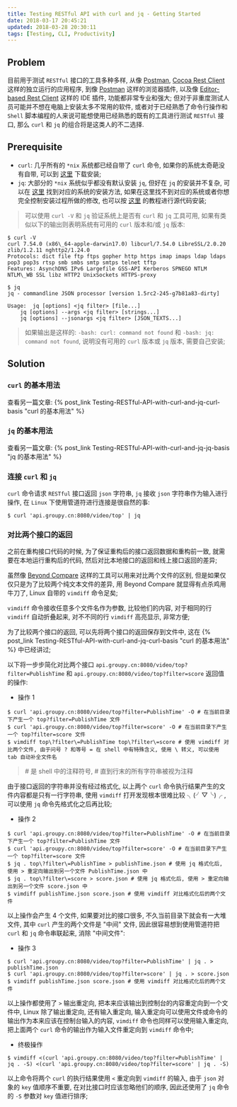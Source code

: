 ```yaml
---
title: Testing RESTful API with curl and jq - Getting Started
date: 2018-03-17 20:45:21
updated: 2018-03-28 20:30:11
tags: [Testing, CLI, Productivity]
---
```


## Problem

目前用于测试 `RESTful` 接口的工具多种多样, 从像 [Postman](https://www.getpostman.com), [Cocoa Rest Client](https://mmattozzi.github.io/cocoa-rest-client/) 这样的独立运行的应用程序, 到像 [Postman](https://chrome.google.com/webstore/detail/postman/fhbjgbiflinjbdggehcddcbncdddomop?hl=en) 这样的浏览器插件, 以及像 [Editor-based Rest Client](https://blog.jetbrains.com/phpstorm/2017/09/editor-based-rest-client/) 这样的 IDE 插件, 功能都非常专业和强大; 但对于非重度测试人员可能并不想在电脑上安装太多不常用的软件, 或者对于已经熟悉了命令行操作和 `Shell` 脚本编程的人来说可能想使用已经熟悉的既有的工具进行测试 `RESTful` 接口, 那么 `curl` 和 `jq` 的组合将是这类人的不二选择.

## Prerequisite

- `curl`: 几乎所有的 `*nix` 系统都已经自带了 `curl` 命令, 如果你的系统太奇葩没有自带, 可以到 [这里](https://curl.haxx.se) 下载安装;
- `jq`: 大部分的 `*nix` 系统似乎都没有默认安装 `jq`, 但好在	`jq` 的安装并不复杂, 可以在 [这里](https://stedolan.github.io/jq/download/) 找到对应的系统的安装方法, 如果在这里找不到对应的系统或者你想完全控制安装过程所做的修改, 也可以按 [这里](https://stedolan.github.io/jq/download/) 的教程进行源代码安装;

> 可以使用 `curl -V` 和 `jq` 验证系统上是否有 `curl` 和 `jq` 工具可用, 如果有类似以下的输出则表明系统有可用的 `curl` 版本和/或 `jq` 版本:
```shell
$ curl -V
curl 7.54.0 (x86\_64-apple-darwin17.0) libcurl/7.54.0 LibreSSL/2.0.20 zlib/1.2.11 nghttp2/1.24.0
Protocols: dict file ftp ftps gopher http https imap imaps ldap ldaps pop3 pop3s rtsp smb smbs smtp smtps telnet tftp 
Features: AsynchDNS IPv6 Largefile GSS-API Kerberos SPNEGO NTLM NTLM\_WB SSL libz HTTP2 UnixSockets HTTPS-proxy 

$ jq
jq - commandline JSON processor [version 1.5rc2-245-g7b81a83-dirty]

Usage:	jq [options] <jq filter> [file...]
	jq [options] --args <jq filter> [strings...]
	jq [options] --jsonargs <jq filter> [JSON_TEXTS...]
```
> 如果输出是这样的: `-bash: curl: command not found` 和 `-bash: jq: command not found`, 说明没有可用的 `curl` 版本或 `jq` 版本, 需要自己安装;

## Solution

### `curl` 的基本用法

查看另一篇文章: {% post_link Testing-RESTful-API-with-curl-and-jq-curl-basis "curl 的基本用法" %}

### `jq` 的基本用法

查看另一篇文章: {% post_link Testing-RESTful-API-with-curl-and-jq-jq-basis "jq 的基本用法" %}

### 连接 `curl` 和 `jq` 

`curl` 命令请求 `RESTful` 接口返回 `json` 字符串, `jq` 接收 `json` 字符串作为输入进行操作, 在 `Linux` 下使用管道符进行连接是很自然的事:

```shell
$ curl 'api.groupy.cn:8080/video/top' | jq
```

### 对比两个接口的返回

之前在重构接口代码的时候, 为了保证重构后的接口返回数据和重构前一致, 就需要在本地运行重构后的代码, 然后对比本地接口的返回和线上接口返回的差异;

虽然像 [Beyond Compare](https://www.scootersoftware.com) 这样的工具可以用来对比两个文件的区别, 但是如果仅仅只是为了比较两个纯文本文件的差异, 用 Beyond Compare 就显得有点杀鸡用牛刀了, Linux 自带的 `vimdiff` 命令足矣;

`vimdiff` 命令接收任意多个文件名作为参数, 比较他们的内容, 对于相同的行 `vimdiff` 自动折叠起来, 对不不同的行 `vimdiff` 高亮显示, 非常方便;

为了比较两个接口的返回, 可以先将两个接口的返回保存到文件中, 这在 {% post_link Testing-RESTful-API-with-curl-and-jq-curl-basis "curl 的基本用法" %} 中已经讲过;

以下将一步步简化对比两个接口 `api.groupy.cn:8080/video/top?filter=PublishTime` 和 `api.groupy.cn:8080/video/top?filter=score`  返回值的操作:

- 操作 1

```shell
$ curl 'api.groupy.cn:8080/video/top?filter=PublishTime' -O # 在当前目录下产生一个 top?filter=PublishTime 文件
$ curl 'api.groupy.cn:8080/video/top?filter=score' -O # 在当前目录下产生一个 top?filter=score 文件
$ vimdiff top\?filter\=PublishTime top\?filter\=score # 使用 vimdiff 对比两个文件, 由于问号 ? 和等号 = 在 shell 中有特殊含义, 使用 \ 转义, 可以使用 tab 自动补全文件名
```

> \# 是 shell 中的注释符号, # 直到行末的所有字符串被视为注释

由于接口返回的字符串并没有经过格式化, 以上两个 `curl` 命令执行结果产生的文件内容都是只有一行字符串, 使用 `vimdiff` 打开发现根本很难比较 ╮(╯▽╰)╭  , 可以使用 `jq` 命令先格式化之后再比较;

- 操作 2

```shell
$ curl 'api.groupy.cn:8080/video/top?filter=PublishTime' -O # 在当前目录下产生一个 top?filter=PublishTime 文件
$ curl 'api.groupy.cn:8080/video/top?filter=score' -O # 在当前目录下产生一个 top?filter=score 文件
$ jq . top\?filter\=PublishTime > publishTime.json # 使用 jq 格式化后, 使用 > 重定向输出到另一个文件 PublishTime.json 中
$ jq . top\?filter\=score > score.json # 使用 jq 格式化后, 使用 > 重定向输出到另一个文件 score.json 中
$ vimdiff publishTime.json score.json # 使用 vimdiff 对比格式化后的两个文件
```

以上操作会产生 4 个文件, 如果要对比的接口很多, 不久当前目录下就会有一大堆文件, 其中 `curl` 产生的两个文件是 "中间" 文件, 因此很容易想到使用管道符把 `curl` 和 `jq` 命令串联起来, 消除 "中间文件":

- 操作 3

```shell
$ curl 'api.groupy.cn:8080/video/top?filter=PublishTime' | jq . > publishTime.json
$ curl 'api.groupy.cn:8080/video/top?filter=score' | jq . > score.json
$ vimdiff publishTime.json score.json # 使用 vimdiff 对比格式化后的两个文件
```

以上操作都使用了 `>` 输出重定向, 把本来应该输出到控制台的内容重定向到一个文件中, Linux 除了输出重定向, 还有输入重定向, 输入重定向可以使用文件或命令的输出作为本来应该在控制台输入的内容, `vimdiff` 命令也同样可以使用输入重定向, 把上面两个 `curl` 命令的输出作为输入文件重定向到 `vimdiff` 命令中;

- 终极操作

```shell
$ vimdiff <(curl 'api.groupy.cn:8080/video/top?filter=PublishTime' | jq . -S) <(curl 'api.groupy.cn:8080/video/top?filter=score' | jq . -S)
```

以上命令将两个 `curl` 的执行结果使用 `<` 重定向到 `vimdiff` 的输入, 由于 `json` 对象的 `key` 值顺序不重要, 在对比接口时应该忽略他们的顺序, 因此还使用了 `jq` 命令的 `-S` 参数对 `key` 值进行排序;

